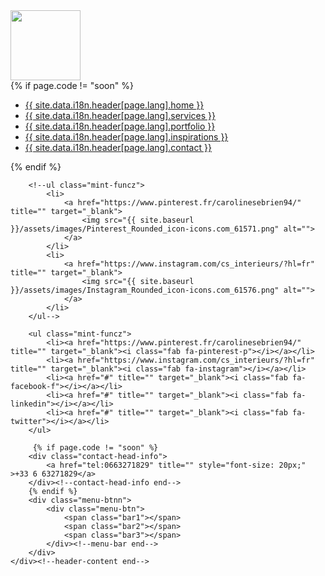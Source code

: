 
<div class="container">
    <div class="header-content">
        <div class="logo">
            <a href="index.html" title="">
                <img width="112" src="{{ site.baseurl }}/assets/images/logo.png" alt="">
            </a>
        </div><!--logo end-->
        <nav>
            {% if page.code != "soon" %}
            <ul>
                <li><a class="{% if page.code == "home" %}active{% endif %}" href="{{ site.baseurl }}/{{ page.lang }}/{{ site.data.i18n.home[page.lang].path }}" title="">{{ site.data.i18n.header[page.lang].home }}</a></li>
                <li><a class="{% if page.code == "services" %}active{% endif %}" href="{{ site.baseurl }}/{{ page.lang }}/{{ site.data.i18n.services[page.lang].path }}" title="">{{ site.data.i18n.header[page.lang].services }}</a></li>
                <li><a class="{% if page.code == "portfolio" %}active{% endif %}" href="{{ site.baseurl }}/{{ page.lang }}/{{ site.data.i18n.portfolio[page.lang].path }}" title="">{{ site.data.i18n.header[page.lang].portfolio }}</a></li>
                <li><a class="{% if page.code == "inspirations" %}active{% endif %}" href="{{ site.baseurl }}/{{ page.lang }}/{{ site.data.i18n.inspirations[page.lang].path }}" title="">{{ site.data.i18n.header[page.lang].inspirations }}</a></li>
                <li><a class="{% if page.code == "contact" %}active{% endif %}" href="{{ site.baseurl }}/{{ page.lang }}/{{ site.data.i18n.contact[page.lang].path }}" title="">{{ site.data.i18n.header[page.lang].contact }}</a></li>
            </ul>
            {% endif %}
        </nav><!--navigation end-->
        
        <!--ul class="mint-funcz">
            <li>
                <a href="https://www.pinterest.fr/carolinesebrien94/" title="" target="_blank">
                    <img src="{{ site.baseurl }}/assets/images/Pinterest_Rounded_icon-icons.com_61571.png" alt="">
                </a>
            </li>
            <li>
                <a href="https://www.instagram.com/cs_interieurs/?hl=fr" title="" target="_blank">
                    <img src="{{ site.baseurl }}/assets/images/Instagram_Rounded_icon-icons.com_61576.png" alt="">
                </a>
            </li>
        </ul-->

        <ul class="mint-funcz">
            <li><a href="https://www.pinterest.fr/carolinesebrien94/" title="" target="_blank"><i class="fab fa-pinterest-p"></i></a></li>
            <li><a href="https://www.instagram.com/cs_interieurs/?hl=fr" title="" target="_blank"><i class="fab fa-instagram"></i></a></li>
            <li><a href="#" title="" target="_blank"><i class="fab fa-facebook-f"></i></a></li>
            <li><a href="#" title="" target="_blank"><i class="fab fa-linkedin"></i></a></li>
            <li><a href="#" title="" target="_blank"><i class="fab fa-twitter"></i></a></li>
        </ul>

         {% if page.code != "soon" %}
        <div class="contact-head-info">
            <a href="tel:0663271829" title="" style="font-size: 20px;" >+33 6 63271829</a>
        </div><!--contact-head-info end-->
        {% endif %}
        <div class="menu-btnn">
            <div class="menu-btn">
                <span class="bar1"></span>
                <span class="bar2"></span>
                <span class="bar3"></span>
            </div><!--menu-bar end-->
        </div>
    </div><!--header-content end-->
</div>